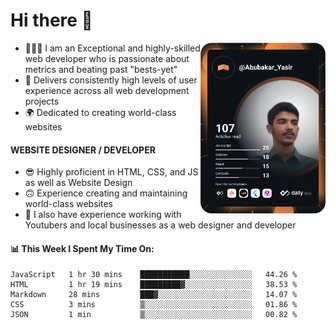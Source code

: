 <link rel="stylesheet" href="https://github.com/AbubakarYasir/AbubakarYasir/blob/main/main.css">

# Hi there 👋
<a href="https://app.daily.dev/Abubakar_Yasir"><img src="https://github.com/AbubakarYasir/AbubakarYasir/blob/main/devcard.svg" align="right" width="200" alt="Abubakar Yasir's Dev Card"/></a>

- 👨🏻‍💻 I am an Exceptional and highly-skilled web developer who is passionate about metrics and beating past "bests-yet"
- 👤 Delivers consistently high levels of user experience across all web development projects
- 🌍 Dedicated to creating world-class websites

#### WEBSITE DESIGNER / DEVELOPER

- 😎 Highly proficient in HTML, CSS, and JS
as well as Website Design
- 🙃 Experience creating and maintaining world-class websites
- 💼 I also have experience working with Youtubers and local businesses as a web designer and developer

#### 📊 This Week I Spent My Time On:
<!--START_SECTION:waka-->
```text
JavaScript   1 hr 30 mins    ███████████░░░░░░░░░░░░░░   44.26 % 
HTML         1 hr 19 mins    █████████▓░░░░░░░░░░░░░░░   38.53 % 
Markdown     28 mins         ███▓░░░░░░░░░░░░░░░░░░░░░   14.07 % 
CSS          3 mins          ▒░░░░░░░░░░░░░░░░░░░░░░░░   01.86 % 
JSON         1 min           ▒░░░░░░░░░░░░░░░░░░░░░░░░   00.82 % 
```
<!--END_SECTION:waka-->


\
&nbsp;
\
&nbsp;
\
&nbsp;
\
&nbsp;

